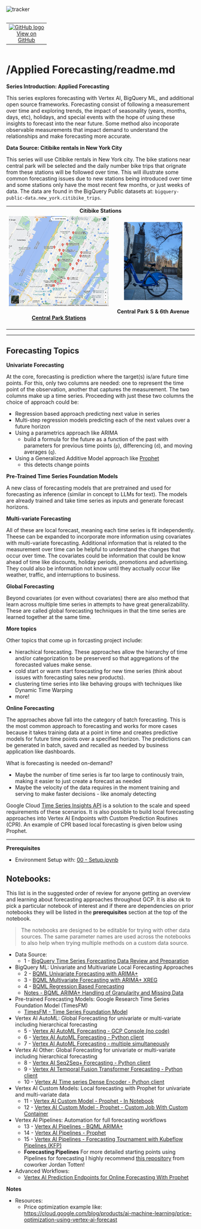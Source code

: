 ![tracker](https://us-central1-vertex-ai-mlops-369716.cloudfunctions.net/pixel-tracking?path=statmike%2Fvertex-ai-mlops%2FApplied+Forecasting&file=readme.md)
<!--- header table --->
<table align="left">     
  <td style="text-align: center">
    <a href="https://github.com/statmike/vertex-ai-mlops/blob/main/Applied%20Forecasting/readme.md">
      <img src="https://cloud.google.com/ml-engine/images/github-logo-32px.png" alt="GitHub logo">
      <br>View on<br>GitHub
    </a>
  </td>
</table><br/><br/><br/><br/>

---
# /Applied Forecasting/readme.md

**Series Introduction: Applied Forecasting**

This series explores forecasting with Vertex AI, BigQuery ML, and additional open source frameworks.  Forecasting consist of following a measurement over time and exploring trends, the impact of seasonality (years, months, days, etc), holidays, and special events with the hope of using these insights to forecast into the near future.  Some method also incoporate observable measurements that impact demand to understand the relationships and make forecasting more accurate.

**Data Source: Citibike rentals in New York City**

This series will use Citibike rentals in New York city.  The bike stations near central park will be selected and the daily number bike trips that orignate from these stations will be followed over time.  This will illustrate some common forecasting issues due to new stations being introduced over time and some stations only have the most recent few months, or just weeks of data.  The data are found in the BigQuery Public datasets at: `bigquery-public-data.new_york.citibike_trips`.

<table style='text-align:center;vertical-align:middle' width="75%" cellpadding="1" cellspacing="0">
    <tr>
        <th colspan='2'>Citibike Stations</th>
    </tr>
    <tr>
        <td>
            <a href="https://www.google.com/maps/search/central+park+citibike+stations/@40.7794305,-73.9733652,14z" target="_blank">
                <img src="../architectures/notebooks/applied/forecasting/citibike_central_park.png" width="100%">
                <h4 align="center">Central Park Stations</h4>
            </a>
        </td>
        <td>
            <img src="../architectures/notebooks/applied/forecasting/citibike_central_park_s_6_ave.jpg" width="75%">
            <h4 align="center">Central Park S & 6th Avenue</h4>
        </td>
    </tr>
</table>

---
## Forecasting Topics

**Univariate Forecasting**

At the core, forecasting is prediction where the target(s) is/are future time points.  For this, only two columns are needed: one to represent the time point of the observation, another that captures the measurement.  The two columns make up a time series.  Proceeding with just these two columns the choice of approach could be:
- Regression based approach predicting next value in series
- Multi-step regression models predicting each of the next values over a future horizon
- Using a parametrics approach like ARIMA
    - build a formula for the future as a function of the past with parameters for previous time points (`p`), differencing (`d`), and moving averages (`q`).
- Using a Generalized Additive Model approach like [Prophet](https://github.com/facebook/prophet)
    - this detects change points

**Pre-Trained Time Series Foundation Models**

A new class of forecasting models that are pretrained and used for forecasting as inference (similar in concept to LLMs for text).  The models are already trained and take time series as inputs and generate forecast horizons.  

**Multi-variate Forecasting**

All of these are local forecast, meaning each time series is fit independently.  Theese can be expanded to incorporate more information using covariates with multi-variate forecasting.  Additional information that is related to the measurement over time can be helpful to understand the changes that occur over time.  The covariates could be information that could be know ahead of time like discounts, holiday periods, promotions and advertising.  They could also be information not know until they acctually occur like weather, traffic, and interruptions to business.  

**Global Forecasting**

Beyond covariates (or even without covariates) there are also method that learn across multiple time series in attempts to have great generalizability.  These are called global forecasting techniques in that the time series are learned together at the same time.

**More topics**

Other topics that come up in forcasting project include:
- hierachical forecasting.  These approaches allow the hierarchy of time and/or categorization to be preserverd so that aggregations of the forecasted values make sense.
- cold start or warm start forecasting for new time series (think about issues with forecasting sales new products).
- clustering time series into like behaving groups with techniques like Dynamic Time Warping
- more!

**Online Forecasting**

The approaches above fall into the category of batch forecasting.  This is the most common approach to forecasting and works for more cases because it takes training data at a point in time and creates predictive models for future time points over a specified horizon.  The predictions can be generated in batch, saved and recalled as needed by business application like dashboards. 

What is forecasting is needed on-demand?
- Maybe the number of time series is far too large to continously train, making it easier to just create a forecast as needed
- Maybe the velocity of the data requires in the moment training and serving to make faster decisions - like anomaly detecting

Google Cloud [Time Series Insights API](https://cloud.google.com/timeseries-insights) is a solution to the scale and speed requirements of these scenarios.  It is also possible to build local forecasting approaches into Vertex AI Endpoints with Custom Prediction Routines (CPR).  An example of CPR based local forecasting is given below using Prophet. 

---
**Prerequisites**

- Environment Setup with: [00 - Setup.ipynb](../00%20-%20Setup/00%20-%20Environment%20Setup.ipynb)

## Notebooks:
This list is in the suggested order of review for anyone getting an overview and learning about forecasting approaches throughout GCP.  It is also ok to pick a particular notebook of interest and if there are dependencies on prior notebooks they will be listed in the **prerequisites** section at the top of the notebook.  

>The notebooks are designed to be editable for trying with other data sources.  The same parameter names are used across the notebooks to also help when trying multiple methods on a custom data source.

- Data Source:
    - 1 - [BigQuery Time Series Forecasting Data Review and Preparation](./BigQuery%20Time%20Series%20Forecasting%20Data%20Review%20and%20Preparation.ipynb)
- BigQuery ML: Univariate and Multivariate Local Forecasting Approaches
    - 2 - [BQML Univariate Forecasting with ARIMA+](./BQML%20Univariate%20Forecasting%20with%20ARIMA+.ipynb)
    - 3 - [BQML Multivariate Forecasting with ARIMA+ XREG](./BQML%20Multivariate%20Forecasting%20with%20ARIMA+%20XREG.ipynb)
    - 4 - [BQML Regression Based Forecasting](./BQML%20Regression%20Based%20Forecasting.ipynb)
    - [Notes - BQML ARIMA+ Handling of Granularity and Missing Data](./Notes%20-%20BQML%20ARIMA%2B%20Handling%20of%20Granularity%20and%20Missing%20Data.ipynb)
- Pre-trained Forecasting Models: Google Research Time Series Foundation Model (TimesFM)
    - [TimesFM - Time Series Foundation Model](./TimesFM%20-%20Time%20Series%20Foundation%20Model.ipynb)
- Vertex AI AutoML: Global Forecasting for univariate or multi-variate including hierarchical forecasting
    - 5 - [Vertex AI AutoML Forecasting - GCP Console (no code)](./Vertex%20AI%20AutoML%20Forecasting%20-%20GCP%20Console%20(no%20code).ipynb)
    - 6 - [Vertex AI AutoML Forecasting - Python client](./Vertex%20AI%20AutoML%20Forecasting%20-%20Python%20client.ipynb)
    - 7 - [Vertex AI AutoML Forecasting - multiple simultaneously](./Vertex%20AI%20AutoML%20Forecasting%20-%20multiple%20simultaneously.ipynb)
- Vertex AI Other: Global Forecasting for univariate or multi-variate including hierarchical forecasting
    - 8 - [Vertex AI Seq2Seq+ Forecasting - Python client](./Vertex%20AI%20Seq2Seq+%20Forecasting%20-%20Python%20client.ipynb)
    - 9 - [Vertex AI Temporal Fusion Transformer Forecasting - Python client](./Vertex%20AI%20Temporal%20Fusion%20Transformer%20Forecasting%20-%20Python%20client.ipynb)
    - 10 - [Vertex AI Time series Dense Encoder - Python client](./Vertex%20AI%20Time%20series%20Dense%20Encoder%20-%20Python%20client.ipynb)
- Vertex AI Custom Models: Local forecasting with Prophet for univariate and multi-variate data
    - 11 - [Vertex AI Custom Model - Prophet - In Notebook](./Vertex%20AI%20Custom%20Model%20-%20Prophet%20-%20In%20Notebook.ipynb)
    - 12 - [Vertex AI Custom Model - Prophet - Custom Job With Custom Container](./Vertex%20AI%20Custom%20Model%20-%20Prophet%20-%20Custom%20Job%20With%20Custom%20Container.ipynb)
- Vertex AI Pipelines: Automation for full forecasting workflows
    - 13 - [Vertex AI Pipelines - BQML ARIMA+](./Vertex%20AI%20Pipelines%20-%20BQML%20ARIMA+.ipynb)
    - 14 - [Vertex AI Pipelines - Prophet](./Vertex%20AI%20Pipelines%20-%20Prophet.ipynb)
    - 15 - [Vertex AI Pipelines - Forecasting Tournament with Kubeflow Pipelines (KFP)](./Vertex%20AI%20Pipelines%20-%20Forecasting%20Tournament%20with%20Kubeflow%20Pipelines%20(KFP).ipynb)
    - **Forecasting Pipelines** For more detailed starting points using Pipelines for forecasting I highly recommend [this repository](https://github.com/tottenjordan/vertex-forecas-repo) from coworker Jordan Totten!
- Advanced Workflows:
    - [Vertex AI Prediction Endpoints for Online Forecasting With Prophet](./Vertex%20AI%20Prediction%20Endpoints%20for%20Online%20Forecasting%20With%20Prophet.ipynb)


**Notes**

- Resources:
    - Price optimization example like: https://cloud.google.com/blog/products/ai-machine-learning/price-optimization-using-vertex-ai-forecast












